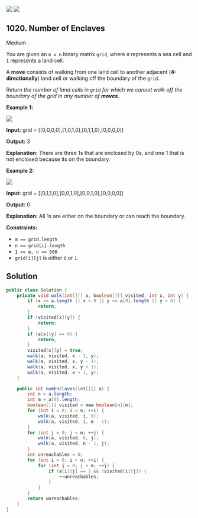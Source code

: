 [![](https://img.shields.io/github/stars/javadev/LeetCode-in-Java?label=Stars&style=flat-square)](https://github.com/javadev/LeetCode-in-Java)
[![](https://img.shields.io/github/forks/javadev/LeetCode-in-Java?label=Fork%20me%20on%20GitHub%20&style=flat-square)](https://github.com/javadev/LeetCode-in-Java/fork)

## 1020\. Number of Enclaves

Medium

You are given an `m x n` binary matrix `grid`, where `0` represents a sea cell and `1` represents a land cell.

A **move** consists of walking from one land cell to another adjacent (**4-directionally**) land cell or walking off the boundary of the `grid`.

Return _the number of land cells in_ `grid` _for which we cannot walk off the boundary of the grid in any number of **moves**_.

**Example 1:**

![](https://assets.leetcode.com/uploads/2021/02/18/enclaves1.jpg)

**Input:** grid = \[\[0,0,0,0],[1,0,1,0],[0,1,1,0],[0,0,0,0]]

**Output:** 3

**Explanation:** There are three 1s that are enclosed by 0s, and one 1 that is not enclosed because its on the boundary.

**Example 2:**

![](https://assets.leetcode.com/uploads/2021/02/18/enclaves2.jpg)

**Input:** grid = \[\[0,1,1,0],[0,0,1,0],[0,0,1,0],[0,0,0,0]]

**Output:** 0

**Explanation:** All 1s are either on the boundary or can reach the boundary.

**Constraints:**

*   `m == grid.length`
*   `n == grid[i].length`
*   `1 <= m, n <= 500`
*   `grid[i][j]` is either `0` or `1`.

## Solution

```java
public class Solution {
    private void walk(int[][] a, boolean[][] visited, int x, int y) {
        if (x >= a.length || x < 0 || y >= a[0].length || y < 0) {
            return;
        }
        if (visited[x][y]) {
            return;
        }
        if (a[x][y] == 0) {
            return;
        }
        visited[x][y] = true;
        walk(a, visited, x - 1, y);
        walk(a, visited, x, y - 1);
        walk(a, visited, x, y + 1);
        walk(a, visited, x + 1, y);
    }

    public int numEnclaves(int[][] a) {
        int n = a.length;
        int m = a[0].length;
        boolean[][] visited = new boolean[n][m];
        for (int i = 0; i < n; ++i) {
            walk(a, visited, i, 0);
            walk(a, visited, i, m - 1);
        }
        for (int j = 0; j < m; ++j) {
            walk(a, visited, 0, j);
            walk(a, visited, n - 1, j);
        }
        int unreachables = 0;
        for (int i = 0; i < n; ++i) {
            for (int j = 0; j < m; ++j) {
                if (a[i][j] == 1 && !visited[i][j]) {
                    ++unreachables;
                }
            }
        }
        return unreachables;
    }
}
```